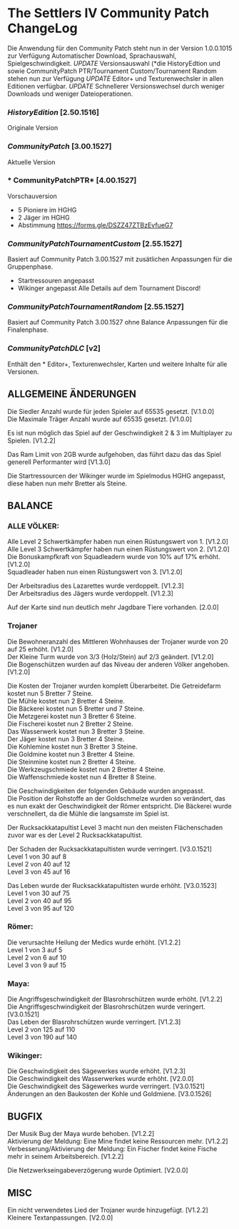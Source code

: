 
# The Settlers IV Community Patch ChangeLog
Die Anwendung für den Community Patch steht nun in der Version 1.0.0.1015 zur Verfügung
Automatischer Download, Sprachauswahl, Spielgeschwindigkeit.
*UPDATE* Versionsauswahl (*die HistoryEdtion und sowie CommunityPatch PTR/Tournament Custom/Tournament Random stehen nun zur Verfügung
*UPDATE* Editor+ und Texturenwechsler in allen Editionen verfügbar.
*UPDATE* Schnellerer Versionswechsel durch weniger Downloads und weniger Dateioperationen.

### *HistoryEdition* [2.50.1516]
Originale Version 

### *CommunityPatch* [3.00.1527]
Aktuelle Version 

### * CommunityPatchPTR* [4.00.1527]
Vorschauversion 
- 5 Pioniere im HGHG
- 2 Jäger im HGHG
- Abstimmung https://forms.gle/DSZZ47ZTBzEvfueG7

### *CommunityPatchTournamentCustom* [2.55.1527]
Basiert auf Community Patch 3.00.1527 mit zusätlichen Anpassungen für die Gruppenphase.
- Startressouren angepasst
- Wikinger angepasst
Alle Details auf dem Tournament Discord!

### *CommunityPatchTournamentRandom* [2.55.1527]
Basiert auf Community Patch 3.00.1527 ohne Balance Anpassungen für die Finalenphase.

### *CommunityPatchDLC* [v2]
Enthält den * Editor+, Texturenwechsler, Karten und weitere Inhalte für alle Versionen.


## ALLGEMEINE ÄNDERUNGEN

Die Siedler Anzahl wurde für jeden Spieler auf 65535 gesetzt. [V.1.0.0]  
Die Maximale Träger Anzahl wurde auf 65535 gesetzt. [V1.0.0]  

Es ist nun möglich das Spiel auf der Geschwindigkeit 2 & 3 im Multiplayer zu Spielen. [V1.2.2]  

Das Ram Limit von 2GB wurde aufgehoben, das führt dazu das das Spiel generell Performanter wird [V1.3.0]  

Die Startressourcen der Wikinger wurde im Spielmodus HGHG angepasst, diese haben nun mehr Bretter als Steine.

## BALANCE

### ALLE VÖLKER:
Alle Level 2 Schwertkämpfer haben nun einen Rüstungswert von 1. [V1.2.0]  
Alle Level 3 Schwertkämpfer haben nun einen Rüstungswert von 2. [V1.2.0]  
Die Bonuskampfkraft von Squadleadern wurde von 10% auf 17% erhöht. [V1.2.0]  
Squadleader haben nun einen Rüstungswert von 3. [V1.2.0]  

Der Arbeitsradius des Lazarettes wurde verdoppelt. [V1.2.3]  
Der Arbeitsradius des Jägers wurde verdoppelt. [V1.2.3]  

Auf der Karte sind nun deutlich mehr Jagdbare Tiere vorhanden. [2.0.0]  

### Trojaner
Die Bewohneranzahl des Mittleren Wohnhauses der Trojaner wurde von 20 auf 25 erhöht. [V1.2.0]  
Der Kleine Turm wurde von 3/3 (Holz/Stein) auf 2/3 geändert. [V1.2.0]  
Die Bogenschützen wurden auf das Niveau der anderen Völker angehoben. [V1.2.0]  

Die Kosten der Trojaner wurden komplett Überarbeitet.
    Die Getreidefarm kostet nun 5 Bretter 7 Steine.  
    Die Mühle kostet nun 2 Bretter 4 Steine.  
    Die Bäckerei kostet nun 5 Bretter und 7 Steine.  
    Die Metzgerei kostet nun 3 Bretter 6 Steine.  
    Die Fischerei kostet nun 2 Bretter 2 Steine.  
    Das Wasserwerk kostet nun 3 Bretter 3 Steine.  
    Der Jäger kostet nun 3 Bretter 4 Steine.  
    Die Kohlemine kostet nun 3 Bretter 3 Steine.  
    Die Goldmine kostet nun 3 Bretter 4 Steine.  
    Die Steinmine kostet nun 2 Bretter 4 Steine.  
    Die Werkzeugschmiede kostet nun 2 Bretter 4 Steine.  
    Die Waffenschmiede kostet nun 4 Bretter 8 Steine.  
    
Die Geschwindigkeiten der folgenden Gebäude wurden angepasst.  
    Die Position der Rohstoffe an der Goldschmelze wurden so verändert, das es nun exakt der Geschwindigkeit der Römer entspricht.
    Die Bäckerei wurde verschnellert, da die Mühle die langsamste im Spiel ist.   

Der Rucksackkatapultist Level 3 macht nun den meisten Flächenschaden zuvor war es der Level 2 Rucksackkatapultist.
    
Der Schaden der Rucksackkatapultisten wurde verringert. [V3.0.1521]  
    Level 1 von 30 auf 8  
    Level 2 von 40 auf 12  
    Level 3 von 45 auf 16     

Das Leben wurde der Rucksackkatapultisten wurde erhöht. [V3.0.1523]  
    Level 1 von 30 auf 75  
    Level 2 von 40 auf 95  
    Level 3 von 95 auf 120     

### Römer:
Die verursachte Heilung der Medics wurde erhöht. [V1.2.2]  
   Level 1 von 3 auf 5  
   Level 2 von 6 auf 10  
   Level 3 von 9 auf 15  

### Maya: 
Die Angriffsgeschwindigkeit der Blasrohrschützen wurde erhöht. [V1.2.2]
Die Angriffsgeschwindigkeit der Blasrohrschützen wurde veringert. [V3.0.1521]  
Das Leben der Blasrohrschützen wurde verringert. [V1.2.3]  
    Level 2 von 125 auf 110  
    Level 3 von 190 auf 140  

### Wikinger:
Die Geschwindigkeit des Sägewerkes wurde erhöht. [V1.2.3]  
Die Geschwindigkeit des Wasserwerkes wurde erhöht. [V2.0.0]  
Die Geschwindigkeit des Sägewerkes wurde verringert. [V3.0.1521]  
Änderungen an den Baukosten der Kohle und Goldmiene. [V3.0.1526]  

## BUGFIX

Der Musik Bug der Maya wurde behoben. [V1.2.2]  
Aktivierung der Meldung: Eine Mine findet keine Ressourcen mehr. [V1.2.2]  
Verbesserung/Aktivierung der Meldung: Ein Fischer findet keine Fische mehr in seinem Arbeitsbereich. [V1.2.2]  

Die Netzwerkseingabeverzögerung wurde Optimiert. [V2.0.0]  

## MISC

Ein nicht verwendetes Lied der Trojaner wurde hinzugefügt. [V1.2.2]  
Kleinere Textanpassungen. [V2.0.0]  


